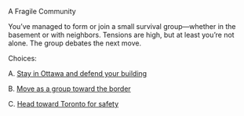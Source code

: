 A Fragile Community

You’ve managed to form or join a small survival group—whether in the basement or with neighbors. Tensions are high, but at least you’re not alone. The group debates the next move.

Choices:

A. [Stay in Ottawa and defend your building]()

B. [Move as a group toward the border]()

C. [Head toward Toronto for safety](/OptionC/goToronto.md)